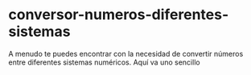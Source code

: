 # conversor-numeros-diferentes-sistemas
A menudo te puedes encontrar con la necesidad de convertir números entre diferentes sistemas numéricos. Aquí va uno sencillo
